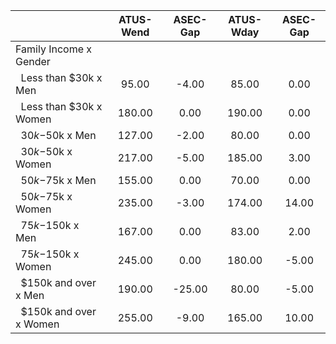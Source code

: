 
|                      |    ATUS-Wend |     ASEC-Gap |    ATUS-Wday |     ASEC-Gap |
| -------------------- | :----------: | :----------: | :----------: | :----------: |
| Family Income x Gender |              |              |              |              |
| &nbsp;&nbsp;Less than $30k x Men |        95.00 |        -4.00 |        85.00 |         0.00 |
| &nbsp;&nbsp;Less than $30k x Women |       180.00 |         0.00 |       190.00 |         0.00 |
| &nbsp;&nbsp;$30k-$50k x Men |       127.00 |        -2.00 |        80.00 |         0.00 |
| &nbsp;&nbsp;$30k-$50k x Women |       217.00 |        -5.00 |       185.00 |         3.00 |
| &nbsp;&nbsp;$50k-$75k x Men |       155.00 |         0.00 |        70.00 |         0.00 |
| &nbsp;&nbsp;$50k-$75k x Women |       235.00 |        -3.00 |       174.00 |        14.00 |
| &nbsp;&nbsp;$75k-$150k x Men |       167.00 |         0.00 |        83.00 |         2.00 |
| &nbsp;&nbsp;$75k-$150k x Women |       245.00 |         0.00 |       180.00 |        -5.00 |
| &nbsp;&nbsp;$150k and over x Men |       190.00 |       -25.00 |        80.00 |        -5.00 |
| &nbsp;&nbsp;$150k and over x Women |       255.00 |        -9.00 |       165.00 |        10.00 |

